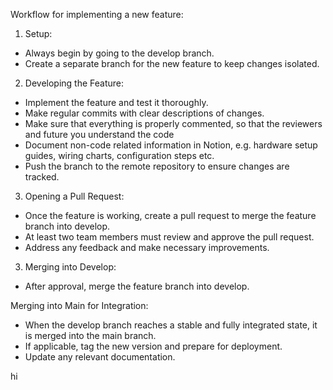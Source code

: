 Workflow for implementing a new feature:

1) Setup:
- Always begin by going to the develop branch.
- Create a separate branch for the new feature to keep changes isolated.

2) Developing the Feature:
- Implement the feature and test it thoroughly.
- Make regular commits with clear descriptions of changes.
- Make sure that everything is properly commented, so that the reviewers and future you understand the code
- Document non-code related information in Notion, e.g. hardware setup guides, wiring charts, configuration steps etc.
- Push the branch to the remote repository to ensure changes are tracked.


3) Opening a Pull Request:
- Once the feature is working, create a pull request to merge the feature branch into develop.
- At least two team members must review and approve the pull request.
- Address any feedback and make necessary improvements.

3) Merging into Develop:
- After approval, merge the feature branch into develop.



Merging into Main for Integration:
- When the develop branch reaches a stable and fully integrated state, it is merged into the main branch.
- If applicable, tag the new version and prepare for deployment.
- Update any relevant documentation.

hi
